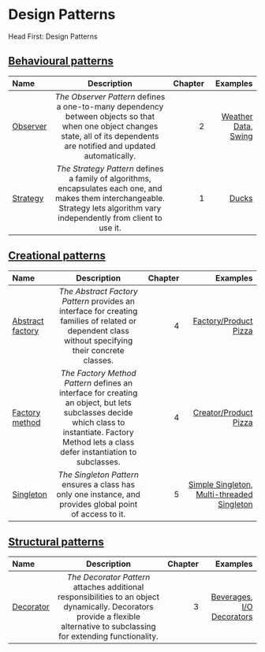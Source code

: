 # Design Patterns
Head First: Design Patterns

## [Behavioural patterns](https://en.wikipedia.org/wiki/Behavioral_pattern)

| Name       | Description     | Chapter     | Examples |
| :------------- | :----------: | -----------: | -----------: |
| [Observer](https://en.wikipedia.org/wiki/Observer_pattern) | *The Observer Pattern* defines a one-to-many dependency between objects so that when one object changes state, all of its dependents are notified and updated automatically. | 2 | [Weather Data](https://github.com/Horki/designpatterns/blob/main/src/Behavioural/Observer/ObserverMain.java), [Swing](https://github.com/Horki/designpatterns/blob/main/src/Behavioural/Observer/SwingObserverMain.java) |
| [Strategy](https://en.wikipedia.org/wiki/Strategy_pattern) | *The Strategy Pattern* defines a family of algorithms, encapsulates each one, and makes them interchangeable. Strategy lets algorithm vary independently from client to use it. | 1 | [Ducks](https://github.com/Horki/designpatterns/blob/main/src/Behavioural/Strategy/Main.java) |


## [Creational patterns](https://en.wikipedia.org/wiki/Creational_pattern)

| Name       | Description     | Chapter     | Examples |
| :------------- | :----------: | -----------: | -----------: |
| [Abstract factory](https://en.wikipedia.org/wiki/Abstract_factory_pattern) | *The Abstract Factory Pattern* provides an interface for creating families of related or dependent class without specifying their concrete classes. | 4 | [Factory/Product Pizza](https://github.com/Horki/designpatterns/blob/main/src/Creational/AbstractFactory/AbstractFactoryMain.java) |
| [Factory method](https://en.wikipedia.org/wiki/Factory_method_pattern) | *The Factory Method Pattern* defines an interface for creating an object, but lets subclasses decide which class to instantiate. Factory Method lets a class defer instantiation to subclasses. | 4 | [Creator/Product Pizza](https://github.com/Horki/designpatterns/blob/main/src/Creational/FactoryMethod/FactoryMethodMain.java) |
| [Singleton](https://en.wikipedia.org/wiki/Singleton_pattern) | *The Singleton Pattern* ensures a class has only one instance, and provides global point of access to it. | 5 | [Simple Singleton](https://github.com/Horki/designpatterns/blob/main/src/Creational/Singleton/SingletonMain.java), [Multi-threaded Singleton](https://github.com/Horki/designpatterns/blob/main/src/Creational/Singleton/Threads/SingletonThreadsFailMain.java) |


## [Structural patterns](https://en.wikipedia.org/wiki/Structural_pattern)

| Name       | Description     | Chapter     | Examples |
| :------------- | :----------: | -----------: | -----------: |
| [Decorator](https://en.wikipedia.org/wiki/Decorator_pattern) | *The Decorator Pattern* attaches additional responsibilities to an object dynamically. Decorators provide a flexible alternative to subclassing for extending functionality. | 3 | [Beverages](https://github.com/Horki/designpatterns/blob/main/src/Structural/Decorator/DecoratorMain.java), [I/O Decorators](https://github.com/Horki/designpatterns/blob/main/src/Structural/Decorator/DecoratorIOMain.java) |
